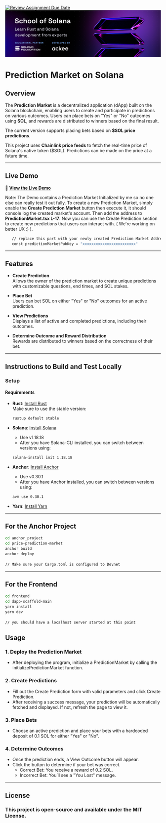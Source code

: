 [![Review Assignment Due Date](https://classroom.github.com/assets/deadline-readme-button-22041afd0340ce965d47ae6ef1cefeee28c7c493a6346c4f15d667ab976d596c.svg)](https://classroom.github.com/a/wFAkMYEB)
![School of Solana](https://github.com/Ackee-Blockchain/school-of-solana/blob/master/.banner/banner.png?raw=true)


# **Prediction Market on Solana**

## **Overview**
The **Prediction Market** is a decentralized application (dApp) built on the Solana blockchain, enabling users to create and participate in predictions on various outcomes. Users can place bets on "Yes" or "No" outcomes using **SOL**, and rewards are distributed to winners based on the final result.

The current version supports placing bets based on **$SOL price predictions**.

This project uses **Chainlink price feeds** to fetch the real-time price of Solana's native token ($SOL). Predictions can be made on the price at a future time.

---

## **Live Demo**
🚀 **[View the Live Demo](https://solana-price-prediction.vercel.app/)**

Note: The Demo contains a Prediction Market Initialized by me so no one else can really test it out fully.
To create a new Prediction Market, simply enable the **Create Prediction Market** button then execute it,
it should console log the created market's account. Then add the address to **PredictionMarket.tsx L-17**.
Now you can use the Create Prediction section to create new predictions that users can interact with. ( We're working on better UX :) ).

```bash
   // replace this part with your newly created Prediction Market Address
   const predictionMarketPubKey = "xxxxxxxxxxxxxxxxxxxxxxxx"
```

---

## **Features**
- **Create Prediction**  
   Allows the owner of the prediction market to create unique predictions with customizable questions, end times, and SOL stakes.

- **Place Bet**  
   Users can bet SOL on either "Yes" or "No" outcomes for an active prediction.

- **View Predictions**  
   Displays a list of active and completed predictions, including their outcomes.

- **Determine Outcome and Reward Distribution**  
   Rewards are distributed to winners based on the correctness of their bet.

---

## **Instructions to Build and Test Locally**

### **Setup**
#### **Requirements**
- **Rust**: [Install Rust](https://www.rust-lang.org/tools/install)  
  Make sure to use the stable version:
  ```bash
  rustup default stable
  ```

- **Solana**: [Install Solana](https://docs.solana.com/cli/install-solana-cli-tools)
    - Use v1.18.18
    - After you have Solana-CLI installed, you can switch between versions using:
    ```bash
    solana-install init 1.18.18
    ```

- **Anchor**: [Install Anchor](https://www.anchor-lang.com/docs/installation)
    - Use v0.30.1
    - After you have Anchor installed, you can switch between versions using:
    ```bash
    avm use 0.30.1
    ```

- **Yarn**: [Install Yarn](https://classic.yarnpkg.com/lang/en/docs/cli/link/)

---

## For the Anchor Project


```bash
cd anchor_project
cd price-prediction-market
anchor build
anchor deploy

// Make sure your Cargo.toml is configured to Devnet
```

---
## For the Frontend

```bash
cd frontend
cd dapp-scaffold-main
yarn install
yarn dev

// you should have a localhost server started at this point
```

## Usage
### 1. Deploy the Prediction Market
- After deploying the program, initialize a PredictionMarket by calling the initializePredictionMarket function.

### 2. Create Predictions
- Fill out the Create Prediction form with valid parameters and click Create Prediction.
- After receiving a success message, your prediction will be automatically fetched and displayed. If not, refresh the page to view it.
### 3. Place Bets
- Choose an active prediction and place your bets with a hardcoded deposit of 0.1 SOL for either "Yes" or "No".
### 4. Determine Outcomes
- Once the prediction ends, a View Outcome button will appear.
- Click the button to determine if your bet was correct.
  - Correct Bet: You receive a reward of 0.2 SOL.
  - Incorrect Bet: You’ll see a "You Lost" message.

---
## License
### **This project is open-source and available under the MIT License.**














